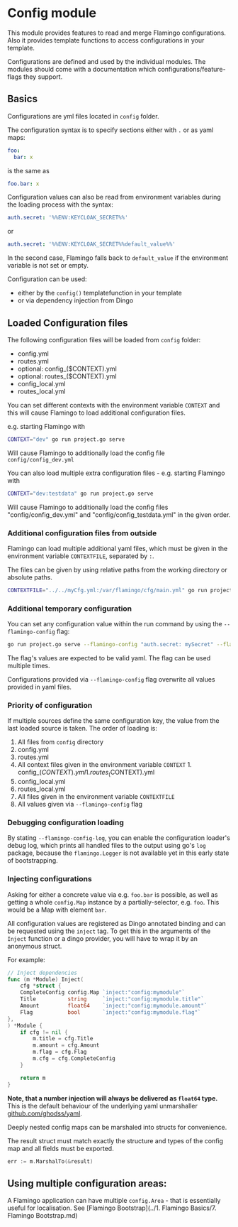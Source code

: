 # Config module

This module provides features to read and merge Flamingo configurations.
Also it provides template functions to access configurations in your template.

Configurations are defined and used by the individual modules. 
The modules should come with a documentation which configurations/feature-flags they support.

## Basics
Configurations are yml files located in `config` folder.

The configuration syntax is to specify sections either with `.` or as yaml maps:

```yaml
foo:
  bar: x
```

is the same as

```yaml
foo.bar: x
```

Configuration values can also be read from environment variables during the loading process with the syntax:

```yaml
auth.secret: '%%ENV:KEYCLOAK_SECRET%%'
```

or 

```yaml
auth.secret: '%%ENV:KEYCLOAK_SECRET%%default_value%%'
```

In the second case, Flamingo falls back to `default_value` if the environment variable is not set or empty.


Configuration can be used:

* either by the `config()` templatefunction in your template
* or via dependency injection from Dingo

## Loaded Configuration files
The following configuration files will be loaded from `config` folder:

* config.yml
* routes.yml
* optional: config_($CONTEXT).yml
* optional: routes_($CONTEXT).yml
* config_local.yml
* routes_local.yml

You can set different contexts with the environment variable `CONTEXT` and this will cause Flamingo to load additional configuration files.

e.g. starting Flamingo with
```bash
CONTEXT="dev" go run project.go serve
```
Will cause Flamingo to additionally load the config file `config/config_dev.yml`

You can also load multiple extra configuration files - e.g. starting Flamingo with
```bash
CONTEXT="dev:testdata" go run project.go serve
```
Will cause Flamingo to additionally load the config files "config/config_dev.yml" and "config/config_testdata.yml" in the given order.

### Additional configuration files from outside

Flamingo can load multiple additional yaml files, which must be given in the environment variable `CONTEXTFILE`, separated by `:`.

The files can be given by using relative paths from the working directory or absolute paths.

```bash
CONTEXTFILE="../../myCfg.yml:/var/flamingo/cfg/main.yml" go run project.go serve
```

### Additional temporary configuration

You can set any configuration value within the run command by using the `--flamingo-config` flag:

```bash
go run project.go serve --flamingo-config "auth.secret: mySecret" --flamingo-config "other.secret: mySecret"
```

The flag's values are expected to be valid yaml. The flag can be used multiple times.

Configurations provided via `--flamingo-config` flag overwrite all values provided in yaml files.

### Priority of configuration

If multiple sources define the same configuration key, the value from the last loaded source is taken.
The order of loading is:

1. All files from `config` directory
  1. config.yml
  1. routes.yml
  1. All context files given in the environment variable `CONTEXT`
    1. config_($CONTEXT).yml
    1. routes_($CONTEXT).yml
  1. config_local.yml
  1. routes_local.yml
1. All files given in the environment variable `CONTEXTFILE`
1. All values given via `--flamingo-config` flag

### Debugging configuration loading

By stating `--flamingo-config-log`, you can enable the configuration loader's debug log, which prints all handled files 
to the output using go's `log` package, because the `flamingo.Logger` is not available yet in this early state of bootstrapping.


### Injecting configurations
Asking for either a concrete value via e.g. `foo.bar` is possible, as well as getting a whole `config.Map` instance by a partially-selector, e.g. `foo`.
This would be a Map with element `bar`.

All configuration values are registered as Dingo annotated binding and can be requested using the `inject` tag.
To get this in the arguments of the `Inject` function or a dingo provider, you will have to wrap it by an anonymous struct. 

For example:
```go
// Inject dependencies
func (m *Module) Inject(
	cfg *struct {
	CompleteConfig config.Map `inject:"config:mymodule"`
	Title          string     `inject:"config:mymodule.title"`
	Amount         float64    `inject:"config:mymodule.amount"`
	Flag           bool       `inject:"config:mymodule.flag"`
},
) *Module {
	if cfg != nil {
		m.title = cfg.Title
		m.amount = cfg.Amount
		m.flag = cfg.Flag
		m.cfg = cfg.CompleteConfig
	}

	return m
}
```

**Note, that a number injection will always be delivered as `float64` type.**
This is the default behaviour of the underlying yaml unmarshaller [github.com/ghodss/yaml](https://github.com/ghodss/yaml).

Deeply nested config maps can be marshaled into structs for convenience.

The result struct must match exactly the structure and types of the config map and all fields must be exported.

```go
err := m.MarshalTo(&result)
```

## Using multiple configuration areas:
A Flamingo application can have multiple `config.Area` - that is essentially useful for localisation.
See [Flamingo Bootstrap](../1. Flamingo Basics/7. Flamingo Bootstrap.md)
